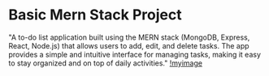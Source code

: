 # Basic Mern Stack Project

"A to-do list application built using the MERN stack (MongoDB, Express, React, Node.js) that allows users to add, edit, and delete tasks. The app provides a simple and intuitive interface for managing tasks, making it easy to stay organized and on top of daily activities."
[!myimage](./client/src/assets/todo.png)
